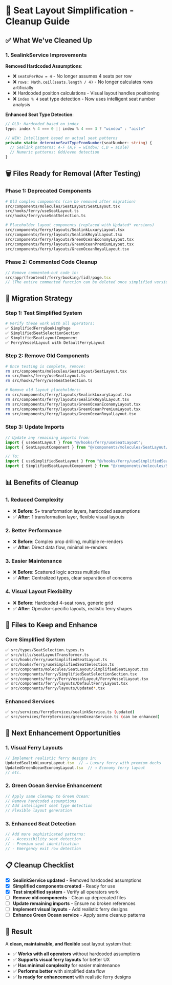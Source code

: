 # 🧹 Seat Layout Simplification - Cleanup Guide

## ✅ **What We've Cleaned Up**

### **1. SealinkService Improvements**

**Removed Hardcoded Assumptions**:
- ❌ `seatsPerRow = 4` - No longer assumes 4 seats per row
- ❌ `rows: Math.ceil(seats.length / 4)` - No longer calculates rows artificially
- ❌ Hardcoded position calculations - Visual layout handles positioning
- ❌ `index % 4` seat type detection - Now uses intelligent seat number analysis

**Enhanced Seat Type Detection**:
```typescript
// OLD: Hardcoded based on index
type: index % 4 === 0 || index % 4 === 3 ? "window" : "aisle"

// NEW: Intelligent based on actual seat patterns
private static determineSeatTypeFromNumber(seatNumber: string) {
  // Sealink patterns: A-F (A,F = window; C,D = aisle)
  // Numeric patterns: Odd/even detection
}
```

## 🗑️ **Files Ready for Removal** (After Testing)

### **Phase 1: Deprecated Components**
```bash
# Old complex components (can be removed after migration)
src/components/molecules/SeatLayout/SeatLayout.tsx
src/hooks/ferry/useSeatLayout.ts
src/hooks/ferry/useSeatSelection.ts

# Placeholder layout components (replaced with Updated* versions)
src/components/ferry/layouts/SealinkLuxuryLayout.tsx
src/components/ferry/layouts/SealinkRoyalLayout.tsx
src/components/ferry/layouts/GreenOceanEconomyLayout.tsx
src/components/ferry/layouts/GreenOceanPremiumLayout.tsx
src/components/ferry/layouts/GreenOceanRoyalLayout.tsx
```

### **Phase 2: Commented Code Cleanup**
```typescript
// Remove commented-out code in:
src/app/(frontend)/ferry/booking/[id]/page.tsx
// (The entire commented function can be deleted once simplified version is tested)
```

## 🔄 **Migration Strategy**

### **Step 1: Test Simplified System**
```bash
# Verify these work with all operators:
✅ SimplifiedFerryBookingPage
✅ SimplifiedSeatSelectionSection  
✅ SimplifiedSeatLayoutComponent
✅ FerryVesselLayout with DefaultFerryLayout
```

### **Step 2: Remove Old Components**
```bash
# Once testing is complete, remove:
rm src/components/molecules/SeatLayout/SeatLayout.tsx
rm src/hooks/ferry/useSeatLayout.ts
rm src/hooks/ferry/useSeatSelection.ts

# Remove old layout placeholders:
rm src/components/ferry/layouts/SealinkLuxuryLayout.tsx
rm src/components/ferry/layouts/SealinkRoyalLayout.tsx
rm src/components/ferry/layouts/GreenOceanEconomyLayout.tsx
rm src/components/ferry/layouts/GreenOceanPremiumLayout.tsx
rm src/components/ferry/layouts/GreenOceanRoyalLayout.tsx
```

### **Step 3: Update Imports**
```typescript
// Update any remaining imports from:
import { useSeatLayout } from "@/hooks/ferry/useSeatLayout";
import { SeatLayoutComponent } from "@/components/molecules/SeatLayout/SeatLayout";

// To:
import { useSimplifiedSeatLayout } from "@/hooks/ferry/useSimplifiedSeatLayout";
import { SimplifiedSeatLayoutComponent } from "@/components/molecules/SeatLayout/SimplifiedSeatLayout";
```

## 📊 **Benefits of Cleanup**

### **1. Reduced Complexity**
- ❌ **Before**: 5+ transformation layers, hardcoded assumptions
- ✅ **After**: 1 transformation layer, flexible visual layouts

### **2. Better Performance**
- ❌ **Before**: Complex prop drilling, multiple re-renders
- ✅ **After**: Direct data flow, minimal re-renders

### **3. Easier Maintenance**
- ❌ **Before**: Scattered logic across multiple files
- ✅ **After**: Centralized types, clear separation of concerns

### **4. Visual Layout Flexibility**
- ❌ **Before**: Hardcoded 4-seat rows, generic grid
- ✅ **After**: Operator-specific layouts, realistic ferry shapes

## 🎯 **Files to Keep and Enhance**

### **Core Simplified System**
```bash
✅ src/types/SeatSelection.types.ts
✅ src/utils/seatLayoutTransformer.ts
✅ src/hooks/ferry/useSimplifiedSeatLayout.ts
✅ src/hooks/ferry/useSimplifiedSeatSelection.ts
✅ src/components/molecules/SeatLayout/SimplifiedSeatLayout.tsx
✅ src/components/ferry/SimplifiedSeatSelectionSection.tsx
✅ src/components/ferry/FerryVesselLayout/FerryVesselLayout.tsx
✅ src/components/ferry/layouts/DefaultFerryLayout.tsx
✅ src/components/ferry/layouts/Updated*.tsx
```

### **Enhanced Services**
```bash
✅ src/services/ferryServices/sealinkService.ts (updated)
✅ src/services/ferryServices/greenOceanService.ts (can be enhanced)
```

## 🚀 **Next Enhancement Opportunities**

### **1. Visual Ferry Layouts**
```typescript
// Implement realistic ferry designs in:
UpdatedSealinkLuxuryLayout.tsx  // → Luxury ferry with premium decks
UpdatedGreenOceanEconomyLayout.tsx  // → Economy ferry layout
// etc.
```

### **2. Green Ocean Service Enhancement**
```typescript
// Apply same cleanup to Green Ocean:
// Remove hardcoded assumptions
// Add intelligent seat type detection
// Flexible layout generation
```

### **3. Enhanced Seat Detection**
```typescript
// Add more sophisticated patterns:
// - Accessibility seat detection
// - Premium seat identification
// - Emergency exit row detection
```

## 📋 **Cleanup Checklist**

- [x] **SealinkService updated** - Removed hardcoded assumptions
- [x] **Simplified components created** - Ready for use
- [x] **Test simplified system** - Verify all operators work
- [ ] **Remove old components** - Clean up deprecated files
- [ ] **Update remaining imports** - Ensure no broken references
- [ ] **Implement visual layouts** - Add realistic ferry designs
- [ ] **Enhance Green Ocean service** - Apply same cleanup patterns

## 🎉 **Result**

A **clean, maintainable, and flexible** seat layout system that:
- ✅ **Works with all operators** without hardcoded assumptions
- ✅ **Supports visual ferry layouts** for better UX
- ✅ **Has minimal complexity** for easier maintenance
- ✅ **Performs better** with simplified data flow
- ✅ **Is ready for enhancement** with realistic ferry designs
